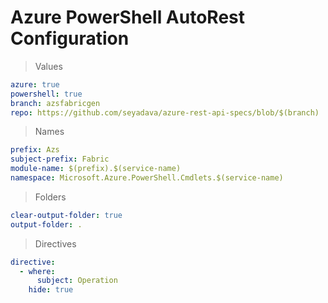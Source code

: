 # Azure PowerShell AutoRest Configuration

> Values
``` yaml
azure: true
powershell: true
branch: azsfabricgen
repo: https://github.com/seyadava/azure-rest-api-specs/blob/$(branch)
```

> Names
``` yaml
prefix: Azs
subject-prefix: Fabric
module-name: $(prefix).$(service-name)
namespace: Microsoft.Azure.PowerShell.Cmdlets.$(service-name)
```

> Folders
``` yaml
clear-output-folder: true
output-folder: .
```

> Directives
``` yaml
directive:
  - where:
      subject: Operation
    hide: true
```